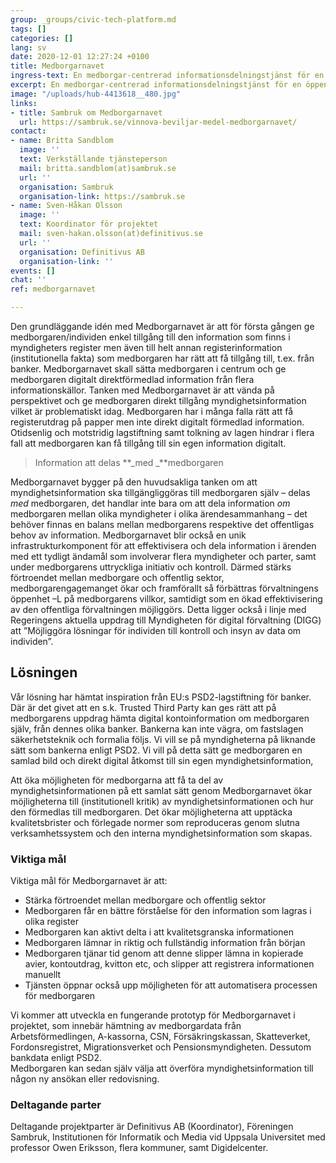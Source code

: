 ```yaml
---
group: _groups/civic-tech-platform.md
tags: []
categories: []
lang: sv
date: 2020-12-01 12:27:24 +0100
title: Medborgarnavet
ingress-text: En medborgar-centrerad informationsdelningstjänst för en öppen e-förvaltning.
excerpt: En medborgar-centrerad informationsdelningstjänst för en öppen e-förvaltning.
image: "/uploads/hub-4413618__480.jpg"
links:
- title: Sambruk om Medborgarnavet
  url: https://sambruk.se/vinnova-beviljar-medel-medborgarnavet/
contact:
- name: Britta Sandblom
  image: ''
  text: Verkställande tjänsteperson
  mail: britta.sandblom(at)sambruk.se
  url: ''
  organisation: Sambruk
  organisation-link: https://sambruk.se
- name: Sven-Håkan Olsson
  image: ''
  text: Koordinator för projektet
  mail: sven-hakan.olsson(at)definitivus.se
  url: ''
  organisation: Definitivus AB
  organisation-link: ''
events: []
chat: ''
ref: medborgarnavet

---
```

Den grundläggande idén med Medborgarnavet är att för första gången ge medborgaren/individen enkel tillgång till den information som finns i myndigheters register men även till helt annan registerinformation (institutionella fakta) som medborgaren har rätt att få tillgång till, t.ex. från banker. Medborgarnavet skall sätta medborgaren i centrum och ge medborgaren digitalt direktförmedlad information från flera informationskällor. Tanken med Medborgarnavet är att vända på perspektivet och ge medborgaren direkt tillgång myndighetsinformation vilket är problematiskt idag. Medborgaren har i många falla rätt att få registerutdrag på papper men inte direkt digitalt förmedlad information. Otidsenlig och motstridig lagstiftning samt tolkning av lagen hindrar i flera fall att medborgaren kan få tillgång till sin egen information digitalt.

> Information att delas **_med _**medborgaren

Medborgarnavet bygger på den huvudsakliga tanken om att myndighetsinformation ska tillgängliggöras till medborgaren själv – delas _med_ medborgaren, det handlar inte bara om att dela information _om_ medborgaren mellan olika myndigheter i olika ärendesammanhang – det behöver finnas en balans mellan medborgarens respektive det offentligas behov av information. Medborgarnavet blir också en unik infrastrukturkomponent för att effektivisera och dela information i ärenden med ett tydligt ändamål som involverar flera myndigheter och parter, samt under medborgarens uttryckliga initiativ och kontroll. Därmed stärks förtroendet mellan medborgare och offentlig sektor, medborgarengagemanget ökar och framförallt så förbättras förvaltningens öppenhet –L på medborgarens villkor, samtidigt som en ökad effektivisering av den offentliga förvaltningen möjliggörs. Detta ligger också i linje med Regeringens aktuella uppdrag till Myndigheten för digital förvaltning (DIGG) att ”Möjliggöra lösningar för individen till kontroll och insyn av data om individen”.

## Lösningen

Vår lösning har hämtat inspiration från EU:s PSD2-lagstiftning för banker. Där är det givet att en s.k. Trusted Third Party kan ges rätt att på medborgarens uppdrag hämta digital kontoinformation om medborgaren själv, från dennes olika banker. Bankerna kan inte vägra, om fastslagen säkerhetsteknik och formalia följs. Vi vill se på myndigheterna på liknande sätt som bankerna enligt PSD2. Vi vill på detta sätt ge medborgaren en samlad bild och direkt digital åtkomst till sin egen myndighetsinformation,

Att öka möjligheten för medborgarna att få ta del av myndighetsinformationen på ett samlat sätt genom Medborgarnavet ökar möjligheterna till (institutionell kritik) av myndighetsinformationen och hur den förmedlas till medborgaren. Det ökar möjligheterna att upptäcka kvalitetsbrister och förlegade normer som reproduceras genom slutna verksamhetssystem och den interna myndighetsinformation som skapas.

### Viktiga mål

Viktiga mål för Medborgarnavet är att:

* Stärka förtroendet mellan medborgare och offentlig sektor
* Medborgaren får en bättre förståelse för den information som lagras i olika register
* Medborgaren kan aktivt delta i att kvalitetsgranska informationen
* Medborgaren lämnar in riktig och fullständig information från början
* Medborgaren tjänar tid genom att denne slipper lämna in kopierade avier, kontoutdrag, kvitton etc, och slipper att registrera informationen manuellt
* Tjänsten öppnar också upp möjligheten för att automatisera processen för medborgaren

Vi kommer att utveckla en fungerande prototyp för Medborgarnavet i projektet, som innebär hämtning av medborgardata från Arbetsförmedlingen, A-kassorna, CSN, Försäkringskassan, Skatteverket, Fordonsregistret, Migrationsverket och Pensionsmyndigheten. Dessutom bankdata enligt PSD2.  
Medborgaren kan sedan själv välja att överföra myndighetsinformation till någon ny ansökan eller redovisning.

### Deltagande parter

Deltagande projektparter är Definitivus AB (Koordinator), Föreningen Sambruk, Institutionen för Informatik och Media vid Uppsala Universitet med professor Owen Eriksson, flera kommuner, samt Digidelcenter.